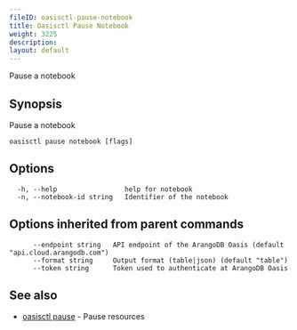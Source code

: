 ```yaml
---
fileID: oasisctl-pause-notebook
title: Oasisctl Pause Notebook
weight: 3225
description: 
layout: default
---
```

Pause a notebook

## Synopsis

Pause a notebook

```
oasisctl pause notebook [flags]
```

## Options

```
  -h, --help                 help for notebook
  -n, --notebook-id string   Identifier of the notebook
```

## Options inherited from parent commands

```
      --endpoint string   API endpoint of the ArangoDB Oasis (default "api.cloud.arangodb.com")
      --format string     Output format (table|json) (default "table")
      --token string      Token used to authenticate at ArangoDB Oasis
```

## See also

* [oasisctl pause]()	 - Pause resources

